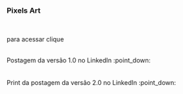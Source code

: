 ### Pixels Art 
<br>
<p>para acessar clique <a href="https://vinicius-virgilli.github.io/pixels-art/" alt="link para acessar o projeto pixels art"></a></p>
<br>
Postagem da versão 1.0 no LinkedIn :point_down:
<br>
<a href="" alt="Print da postagem da versão 1.0 no LinkedIn"></a>
<br><br>
Print da postagem da versão 2.0 no LinkedIn :point_down:
<br>
<a href="" alt="Print da Postagem da versão 2.0 no LinkedIn"></a>
